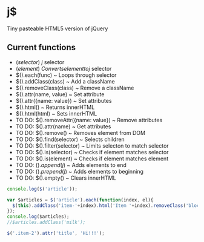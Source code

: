 # j$
Tiny pasteable HTML5 version of jQuery

## Current functions
- $(selector) ~ j$ selector
- $(element) ~ Converts element to j$ selector
- $().each(func) ~ Loops through selector
- $().addClass(class) ~ Add a className
- $().removeClass(class) ~ Remove a className
- $().attr(name, value) ~ Set attribute
- $().attr({name: value}) ~ Set attributes
- $().html() ~ Returns innerHTML
- $().html(html) ~ Sets innerHTML
- TO DO: $().removeAttr({name: value}) ~ Remove attributes
- TO DO: $().attr(name) ~ Get attributes
- TO DO: $().remove() ~ Removes element from DOM
- TO DO: $().find(selector) ~ Selects children
- TO DO: $().filter(selector) ~ Limits selecton to match selector
- TO DO: $().is(selector) ~ Checks if element matches selector
- TO DO: $().is(element) ~ Checks if element matches element
- TO DO: $().append(j$) ~ Adds elements to end
- TO DO: $().prepend(j$) ~ Adds elements to beginning
- TO DO: $().empty() ~ Clears innerHTML


```javascript
console.log($('article'));

var $articles = $('article').each(function(index, el){
  $(this).addClass('item-'+index).html('Item '+index).removeClass('block');
});
console.log($articles); 
//$articles.addClass('milk');

$('.item-2').attr('title', 'Hi!!!');
```
